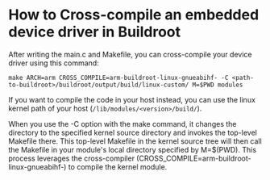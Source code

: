 # How to Cross-compile an embedded device driver in Buildroot
After writing the main.c and Makefile, you can cross-compile your device driver using this command:

``make ARCH=arm CROSS_COMPILE=arm-buildroot-linux-gnueabihf- -C <path-to-buildroot>/buildroot/output/build/linux-custom/ M=$PWD modules``

If you want to compile the code in your host instead, you can use the linux kernel path of your host (``/lib/modules/<version>/build/``).

When you use the -C option with the make command, it changes the directory to the specified kernel source directory and invokes the top-level Makefile there. 
This top-level Makefile in the kernel source tree will then call the Makefile in your module's local directory specified by M=$(PWD).
This process leverages the cross-compiler (CROSS_COMPILE=arm-buildroot-linux-gnueabihf-) to compile the kernel module.
